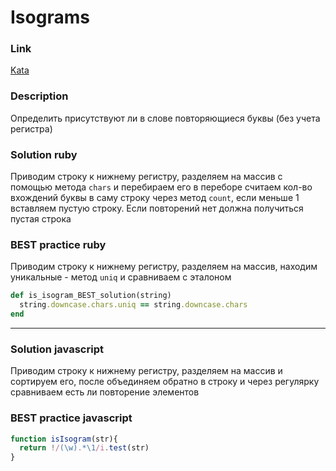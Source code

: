 # Isograms

### Link
[Kata](https://www.codewars.com/kata/54ba84be607a92aa900000f1)

### Description
Определить присутствуют ли в слове повторяющиеся буквы (без учета регистра)

### Solution ruby
Приводим строку к нижнему регистру, разделяем на массив с помощью метода `chars` и перебираем его в переборе считаем кол-во вхождений буквы в саму строку через метод `count`, если меньше 1 вставляем пустую строку. Если повторений нет должна получиться пустая строка

### BEST practice ruby
Приводим строку к нижнему регистру, разделяем на массив, находим уникальные - метод `uniq` и сравниваем с эталоном

```ruby
def is_isogram_BEST_solution(string)
  string.downcase.chars.uniq == string.downcase.chars
end
```
---

### Solution javascript
Приводим строку к нижнему регистру, разделяем на массив и сортируем его, после объединяем обратно в строку и через регулярку сравниваем есть ли повторение элементов

### BEST practice javascript
```javascript
function isIsogram(str){ 
  return !/(\w).*\1/i.test(str)
}
```